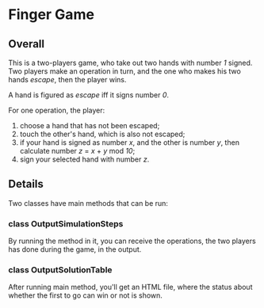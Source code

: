 # Finger Game

## Overall

This is a two-players game, who take out two hands with number _1_ signed.
Two players make an operation in turn, and the one who makes his two hands _escape_, then the player wins.

A hand is figured as _escape_ iff it signs number _0_.

For one operation, the player:

1. choose a hand that has not been escaped;
2. touch the other's hand, which is also not escaped;
3. if your hand is signed as number _x_, and the other is number _y_, then calculate number _z_ = _x_ + _y_ mod _10_;
4. sign your selected hand with number _z_.

## Details

Two classes have main methods that can be run:

### class OutputSimulationSteps

By running the method in it, you can receive the operations, the two players has done during the game, in the output.

### class OutputSolutionTable

After running main method, you'll get an HTML file, where the status about whether the first to go can win or not is
shown.
